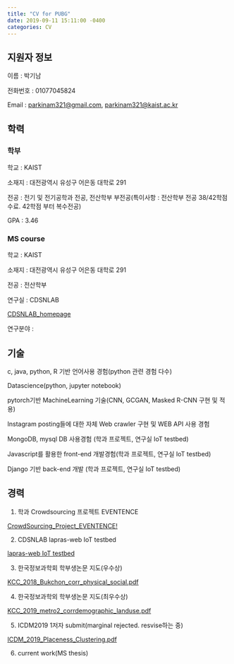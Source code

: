 ```yaml
---
title: "CV for PUBG"
date: 2019-09-11 15:11:00 -0400
categories: CV
---
```


## 지원자 정보

이름 : 박기남

전화번호 : 01077045824

Email : parkinam321@gmail.com, parkinam321@kaist.ac.kr

## 학력

### 학부

학교 : KAIST

소재지 : 대전광역시 유성구 어은동 대학로 291

전공 : 전기 및 전기공학과 전공, 전산학부 부전공(특이사항 : 전산학부 전공 38/42학점 수료. 42학점 부터 복수전공)

GPA : 3.46

### MS course

학교 : KAIST

소재지 : 대전광역시 유성구 어은동 대학로 291

전공 : 전산학부 

연구실 : CDSNLAB

<a href="http://cds.kaist.ac.kr/" target="_blank">CDSNLAB_homepage</a>

연구분야 : 

## 기술

c, java, python, R 기반 언어사용 경험(python 관련 경험 다수)

Datascience(python, jupyter notebook)

pytorch기반 MachineLearning 기술(CNN, GCGAN, Masked R-CNN 구현 및 적용)

Instagram posting들에 대한 자체 Web crawler 구현 및 WEB API 사용 경험

MongoDB, mysql DB 사용경험 (학과 프로젝트, 연구실 IoT testbed)

Javascript를 활용한 front-end 개발경험(학과 프로젝트, 연구실 IoT testbed)

Django 기반 back-end 개발 (학과 프로젝트, 연구실 IoT testbed)

## 경력

1. 학과 Crowdsourcing 프로젝트 EVENTENCE

<a href="http://kinamsalad.pythonanywhere.com/" target="_blank">CrowdSourcing_Project_EVENTENCE!</a>

2. CDSNLAB lapras-web IoT testbed

<a href="http://lapras.kaist.ac.kr" target="_blank">lapras-web IoT testbed</a>

3. 한국정보과학회 학부생논문 지도(우수상)

<a href="../../pdf_folder/2018KCC.pdf" target="_blank">KCC_2018_Bukchon_corr_physical_social.pdf</a>

4. 한국정보과학외 학부생논문 지도(최우수상)

<a href="../../pdf_folder/2019KCC.pdf" target="_blank">KCC_2019_metro2_corrdemographic_landuse.pdf</a>

5. ICDM2019 1저자 submit(marginal rejected. resvise하는 중)

<a href="../../pdf_folder/2019ICDM.pdf" target="_blank">ICDM_2019_Placeness_Clustering.pdf</a>

6. current work(MS thesis)
